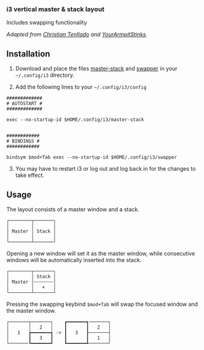 ### i3 vertical master & stack layout
Includes swapping functionality

_Adapted from [Christian Tenllado](https://github.com/tenllado)
and [YourArmpitStinks](https://www.reddit.com/user/YourArmpitStinks/)._

## Installation

1) Download and place the files [master-stack](https://raw.githubusercontent.com/Julynx/i3-master-stack/main/master-stack) and [swapper](https://raw.githubusercontent.com/Julynx/i3-master-stack/main/swapper) in your 
`~/.config/i3` directory.

2) Add the following lines to your `~/.config/i3/config`
```
#############
# AUTOSTART #
#############

exec --no-startup-id $HOME/.config/i3/master-stack


############
# BINDINGS #
############

bindsym $mod+Tab exec --no-startup-id $HOME/.config/i3/swapper
```

3) You may have to restart i3 or log out and log back in for the changes to take effect.

## Usage

The layout consists of a master window and a stack.
```
┌────────┬───────┐
│        │       │
│ Master │ Stack │
│        │       │
└────────┴───────┘
```
Opening a new window will set it as the master window, while
consecutive windows will be automatically inserted into the stack.

```
┌────────┬───────┐
│        │ Stack │
│ Master │┄┄┄┄┄┄┄│
│        │   +   │
└────────┴───────┘
```
Pressing the swapping keybind `$mod+Tab` will
swap the focused window and the master window. 

```
┌───────┬───────┐    ┏━━━━━━━┓───────┐
│       │   2   │    ┃       ┃   2   │
│   1   ┢━━━━━━━┪ -> ┃   3   ┠───────┤
│       ┃   3   ┃    ┃       ┃   1   │
└───────┗━━━━━━━┛    ┗━━━━━━━┹───────┘
```
